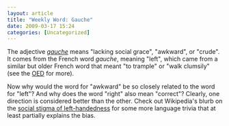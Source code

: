 ```yaml
---
layout: article
title: "Weekly Word: Gauche"
date: 2009-03-17 15:24
categories: [Uncategorized]
---
```

The adjective <em><a href="http://dictionary.reference.com/browse/gauche">gauche</a></em> means "lacking social grace", "awkward", or "crude". It comes from the French word <em>gauche</em>, meaning "left", which came from a similar but older French word that meant "to trample" or "walk clumsily" (see the <a href="http://www.etymonline.com/index.php?term=gauche" title="Online Etymology Dictionary - Gauche">OED</a> for more).

Now why would the word for "awkward" be so closely related to the word for "left"? And why does the word "right" also mean "correct"? Clearly, one direction is considered better than the other. Check out Wikipedia's blurb on the <a href="http://en.wikipedia.org/wiki/Left-handedness#Social_stigma_and_repression_of_left-handedness">social stigma of left-handedness</a> for some more language trivia that at least partially explains the bias.
